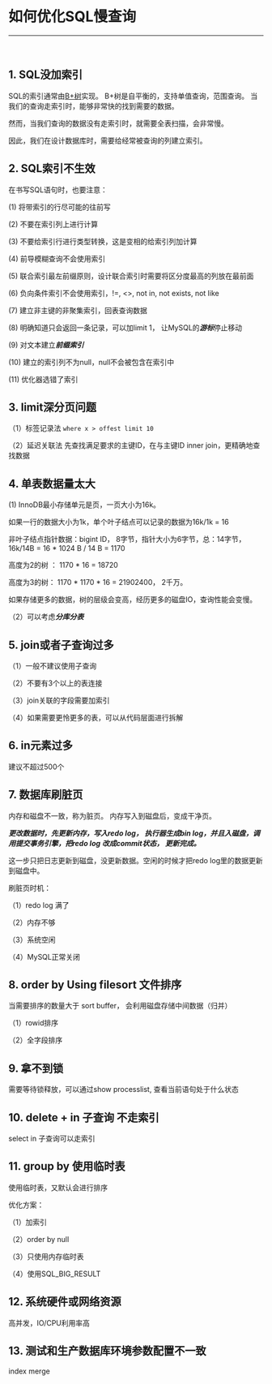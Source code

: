 # 如何优化SQL慢查询
-----------------   
<br>

## 1. SQL没加索引

SQL的索引通常由<a href="https://zhuanlan.zhihu.com/p/351240279" title="B+树">B+树</a>实现。
B+树是自平衡的，支持单值查询，范围查询。
当我们的查询走索引时，能够非常快的找到需要的数据。

然而，当我们查询的数据没有走索引时，就需要全表扫描，会非常慢。

因此，我们在设计数据库时，需要给经常被查询的列建立索引。


## 2. SQL索引不生效

在书写SQL语句时，也要注意：

(1) 将带索引的行尽可能的往前写

(2) 不要在索引列上进行计算

(3) 不要给索引行进行类型转换，这是变相的给索引列加计算

(4) 前导模糊查询不会使用索引

(5) 联合索引最左前缀原则，设计联合索引时需要将区分度最高的列放在最前面

(6) 负向条件索引不会使用索引，!=, <>, not in, not exists, not like

(7) 建立非主键的非聚集索引，回表查询数据

(8) 明确知道只会返回一条记录，可以加limit 1， 让MySQL的***游标***停止移动

(9) 对文本建立***前缀索引***

(10) 建立的索引列不为null，null不会被包含在索引中

(11) 优化器选错了索引

## 3. limit深分页问题

（1）标签记录法 `where x > offest limit 10`

（2）延迟关联法 先查找满足要求的主键ID，在与主键ID inner join，更精确地查找数据


## 4. 单表数据量太大

(1) InnoDB最小存储单元是页，一页大小为16k。

如果一行的数据大小为1k，单个叶子结点可以记录的数据为16k/1k = 16

非叶子结点指针数据：bigint ID， 8字节，指针大小为6字节，总：14字节，16k/14B = 16 * 1024 B / 14 B = 1170

高度为2的树 ： 1170 * 16 = 18720 

高度为3的树： 1170 * 1170 * 16 = 21902400， 2千万。

如果存储更多的数据，树的层级会变高，经历更多的磁盘IO，查询性能会变慢。

（2）可以考虑***分库分表***


## 5. join或者子查询过多

（1）一般不建议使用子查询

（2）不要有3个以上的表连接

（3）join关联的字段需要加索引

（4）如果需要更怜更多的表，可以从代码层面进行拆解


## 6. in元素过多

建议不超过500个

## 7. 数据库刷脏页

内存和磁盘不一致，称为脏页。
内存写入到磁盘后，变成干净页。

***更改数据时，先更新内存，写入redo log， 执行器生成bin log，并且入磁盘，调用提交事务引擎，把redo log 改成commit状态， 更新完成。***

这一步只把日志更新到磁盘，没更新数据。空闲的时候才把redo log里的数据更新到磁盘中。

刷脏页时机：

（1）redo log 满了

（2）内存不够

（3）系统空闲

（4）MySQL正常关闭


## 8. order by Using filesort 文件排序

当需要排序的数量大于 sort buffer， 会利用磁盘存储中间数据（归并）

（1）rowid排序

（2）全字段排序

## 9. 拿不到锁

需要等待锁释放，可以通过show processlist, 查看当前语句处于什么状态

## 10. delete + in 子查询 不走索引

select in 子查询可以走索引

## 11. group by 使用临时表

使用临时表，又默认会进行排序

优化方案：

（1）加索引

（2）order by null

（3）只使用内存临时表

（4）使用SQL_BIG_RESULT

## 12. 系统硬件或网络资源

高并发，IO/CPU利用率高

## 13. 测试和生产数据库环境参数配置不一致

index merge




















